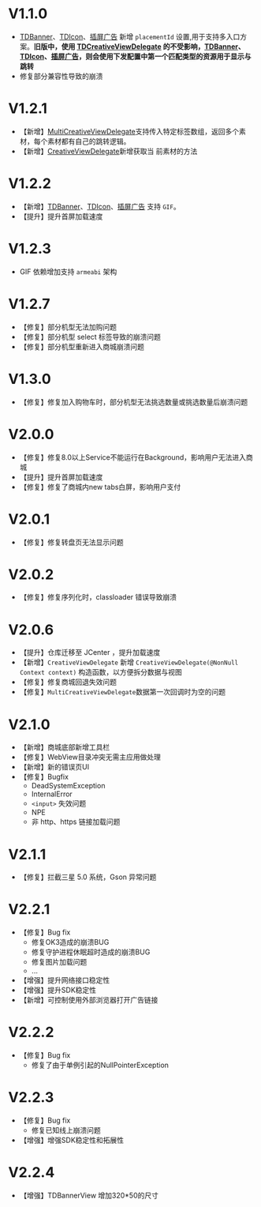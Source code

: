 # V1.1.0
- [TDBanner](../README.md/#tdbanner)、[TDIcon](../README.md/#tdicon)、[插屏广告](../README.md/#interstitialview) 新增 `placementId` 设置,用于支持多入口方案。**旧版中，使用 [TDCreativeViewDelegate](../README.md/#tdcreativeviewdelegate) 的不受影响，[TDBanner](../README.md/#tdbanner)、[TDIcon](../README.md/#tdicon)、[插屏广告](../README.md/#interstitialview)，则会使用下发配置中第一个匹配类型的资源用于显示与跳转**
- 修复部分兼容性导致的崩溃

# V1.2.1
- 【新增】[MultiCreativeViewDelegate](../README.md/#multiCreativeViewDelegate)支持传入特定标签数组，返回多个素材，每个素材都有自己的跳转逻辑。
- 【新增】[CreativeViewDelegate](../README.md/#creativeViewDelegate)新增获取当
前素材的方法

# V1.2.2

- 【新增】[TDBanner](../README.md/#tdbanner)、[TDIcon](../README.md/#tdicon)、[插屏广告](../README.md/#interstitialview) 支持 `GIF`。
- 【提升】提升首屏加载速度

# V1.2.3

- GIF 依赖增加支持 `armeabi` 架构

# V1.2.7

- 【修复】部分机型无法加购问题
- 【修复】部分机型 select 标签导致的崩溃问题
- 【修复】部分机型重新进入商城崩溃问题

# V1.3.0

- 【修复】修复加入购物车时，部分机型无法挑选数量或挑选数量后崩溃问题

# V2.0.0

- 【修复】修复8.0以上Service不能运行在Background，影响用户无法进入商城
- 【提升】提升首屏加载速度
- 【修复】修复了商城内new tabs白屏，影响用户支付

# V2.0.1

- 【修复】修复转盘页无法显示问题

# V2.0.2

- 【修复】修复序列化时，classloader 错误导致崩溃

# V2.0.6

- 【提升】仓库迁移至 JCenter ，提升加载速度
- 【新增】`CreativeViewDelegate` 新增 `CreativeViewDelegate(@NonNull Context context)` 构造函数，以方便拆分数据与视图
- 【修复】修复商城回退失效问题
- 【修复】`MultiCreativeViewDelegate`数据第一次回调时为空的问题 

# V2.1.0

- 【新增】商城底部新增工具栏
- 【修复】WebView目录冲突无需主应用做处理
- 【新增】新的错误页UI
- 【修复】Bugfix
    - DeadSystemException 
    - InternalError
    - `<input>` 失效问题
    - NPE
    - 非 http、https 链接加载问题
    
# V2.1.1

- 【修复】拦截三星 5.0 系统，Gson 异常问题

# V2.2.1
- 【修复】Bug fix
    - 修复OK3造成的崩溃BUG
    - 修复守护进程休眠超时造成的崩溃BUG
    - 修复图片加载问题
    - ...
- 【增强】提升网络接口稳定性
- 【增强】提升SDK稳定性
- 【新增】可控制使用外部浏览器打开广告链接

# V2.2.2
- 【修复】Bug fix
    - 修复了由于单例引起的NullPointerException

# V2.2.3
- 【修复】Bug fix
    - 修复已知线上崩溃问题
- 【增强】增强SDK稳定性和拓展性

# V2.2.4
- 【增强】TDBannerView 增加320*50的尺寸